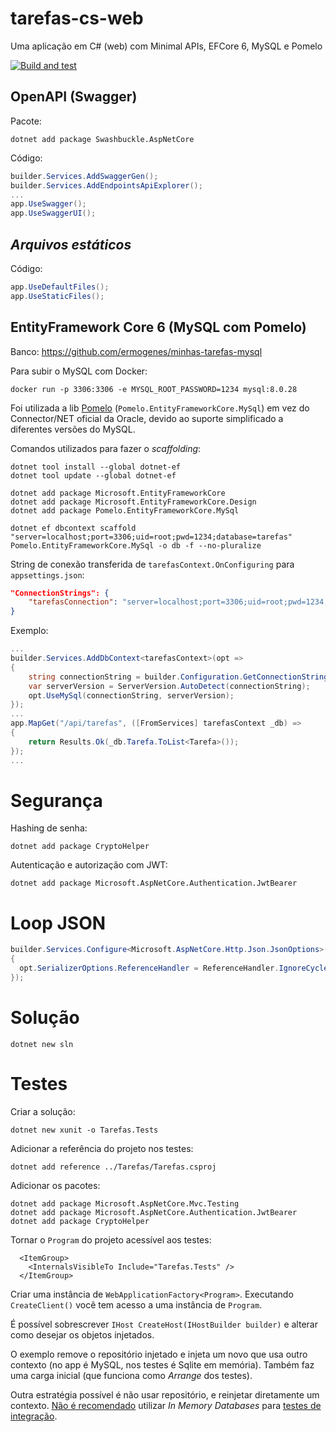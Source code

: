 # tarefas-cs-web
Uma aplicação em C# (web) com Minimal APIs, EFCore 6, MySQL e Pomelo

[![Build and test](https://github.com/ermogenes/minhas-tarefas-cs-web/actions/workflows/build-and-test.yml/badge.svg)](https://github.com/ermogenes/minhas-tarefas-cs-web/actions/workflows/build-and-test.yml)

## OpenAPI (Swagger)
Pacote:
```
dotnet add package Swashbuckle.AspNetCore
```

Código:
```cs
builder.Services.AddSwaggerGen();
builder.Services.AddEndpointsApiExplorer();
...
app.UseSwagger();
app.UseSwaggerUI();
```

## _Arquivos estáticos_
Código:
```cs
app.UseDefaultFiles();
app.UseStaticFiles();
```

## EntityFramework Core 6 (MySQL com Pomelo)
Banco: https://github.com/ermogenes/minhas-tarefas-mysql

Para subir o MySQL com Docker:
```
docker run -p 3306:3306 -e MYSQL_ROOT_PASSWORD=1234 mysql:8.0.28
```

Foi utilizada a lib [Pomelo](https://github.com/PomeloFoundation/Pomelo.EntityFrameworkCore.MySql) (`Pomelo.EntityFrameworkCore.MySql`) em vez do Connector/NET oficial da Oracle, devido ao suporte simplificado a diferentes versões do MySQL.

Comandos utilizados para fazer o _scaffolding_:

```
dotnet tool install --global dotnet-ef
dotnet tool update --global dotnet-ef

dotnet add package Microsoft.EntityFrameworkCore
dotnet add package Microsoft.EntityFrameworkCore.Design
dotnet add package Pomelo.EntityFrameworkCore.MySql

dotnet ef dbcontext scaffold "server=localhost;port=3306;uid=root;pwd=1234;database=tarefas" Pomelo.EntityFrameworkCore.MySql -o db -f --no-pluralize
```

String de conexão transferida de `tarefasContext.OnConfiguring` para `appsettings.json`:

```json
"ConnectionStrings": {
    "tarefasConnection": "server=localhost;port=3306;uid=root;pwd=1234;database=tarefas"
}
```

Exemplo:
```cs
...
builder.Services.AddDbContext<tarefasContext>(opt =>
{
    string connectionString = builder.Configuration.GetConnectionString("tarefasConnection");
    var serverVersion = ServerVersion.AutoDetect(connectionString);
    opt.UseMySql(connectionString, serverVersion);
});
...
app.MapGet("/api/tarefas", ([FromServices] tarefasContext _db) =>
{
    return Results.Ok(_db.Tarefa.ToList<Tarefa>());
});
...
```

# Segurança

Hashing de senha:
```
dotnet add package CryptoHelper
```

Autenticação e autorização com JWT:
```
dotnet add package Microsoft.AspNetCore.Authentication.JwtBearer
```

# Loop JSON

```cs
builder.Services.Configure<Microsoft.AspNetCore.Http.Json.JsonOptions>(opt =>
{
  opt.SerializerOptions.ReferenceHandler = ReferenceHandler.IgnoreCycles;
});
```

# Solução
```
dotnet new sln
```

# Testes
Criar a solução:
```
dotnet new xunit -o Tarefas.Tests
```

Adicionar a referência do projeto nos testes:
```
dotnet add reference ../Tarefas/Tarefas.csproj
```

Adicionar os pacotes:
```
dotnet add package Microsoft.AspNetCore.Mvc.Testing
dotnet add package Microsoft.AspNetCore.Authentication.JwtBearer
dotnet add package CryptoHelper
```

Tornar o `Program` do projeto acessível aos testes:
```
  <ItemGroup>
    <InternalsVisibleTo Include="Tarefas.Tests" />
  </ItemGroup>
```

Criar uma instância de `WebApplicationFactory<Program>`. Executando `CreateClient()` você tem acesso a uma instância de `Program`.

É possível sobrescrever `IHost CreateHost(IHostBuilder builder)` e alterar como desejar os objetos injetados.

O exemplo remove o repositório injetado e injeta um novo que usa outro contexto (no app é MySQL, nos testes é Sqlite em memória). Também faz uma carga inicial (que funciona como _Arrange_ dos testes).

Outra estratégia possível é não usar repositório, e reinjetar diretamente um contexto. [Não é recomendado](https://docs.microsoft.com/pt-br/ef/core/testing/choosing-a-testing-strategy) utilizar _In Memory Databases_ para [testes de integração](https://docs.microsoft.com/pt-br/aspnet/core/test/integration-tests?view=aspnetcore-6.0).
